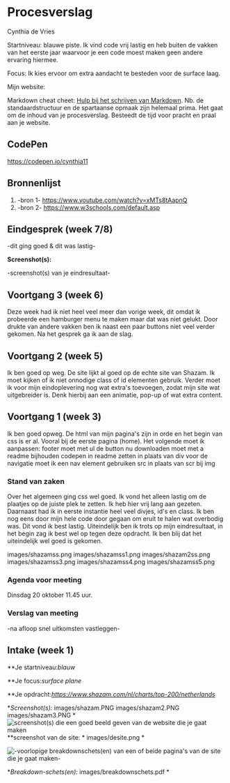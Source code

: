 # Procesverslag
Cynthia de Vries

Startniveau: blauwe piste. Ik vind code vrij lastig en heb buiten de vakken van het eerste jaar waarvoor je een code moest maken geen andere ervaring hiermee. 

Focus: Ik kies ervoor om extra aandacht te besteden voor de surface laag. 

Mijn website:

Markdown cheat cheet: [Hulp bij het schrijven van Markdown](https://github.com/adam-p/markdown-here/wiki/Markdown-Cheatsheet). Nb. de standaardstructuur en de spartaanse opmaak zijn helemaal prima. Het gaat om de inhoud van je procesverslag. Besteedt de tijd voor pracht en praal aan je website.


## CodePen
https://codepen.io/cynthia11

## Bronnenlijst
1. -bron 1-
https://www.youtube.com/watch?v=xMTs8tAapnQ 
2. -bron 2-
https://www.w3schools.com/default.asp


## Eindgesprek (week 7/8)

-dit ging goed & dit was lastig-

**Screenshot(s):**

-screenshot(s) van je eindresultaat-



## Voortgang 3 (week 6)
Deze week had ik niet heel veel meer dan vorige week, dit omdat ik probeerde een hamburger menu te maken maar dat was niet gelukt. Door drukte van andere vakken ben ik naast een paar buttons niet veel verder gekomen. Na het gesprek ga ik aan de slag. 


## Voortgang 2 (week 5)
Ik ben goed op weg. De site lijkt al goed op de echte site van Shazam. Ik moet kijken of ik niet onnodige class of id elementen gebruik. Verder moet ik voor mijn eindoplevering nog wat extra's toevoegen, zodat mijn site wat uitgebreider is. Denk hierbij aan een animatie, pop-up of wat extra content. 



## Voortgang 1 (week 3)
Ik ben goed opweg. De html van mijn pagina's zijn in orde en het begin van css is er al. Vooral bij de eerste pagina (home). Het volgende moet ik aanpassen:
footer moet met ul
de button nu downloaden moet met a 
readme bijhouden
codepen in readme zetten
in plaats van div voor de navigatie moet ik een nav element gebruiken
src in plaats van scr bij img

### Stand van zaken

Over het algemeen ging css wel goed. Ik vond het alleen lastig om de plaatjes op de juiste plek te zetten. Ik heb hier vrij lang aan gezeten. 
Daarnaast had ik in eerste instantie heel veel divjes, id's en class. Ik ben nog eens door mijn hele code door gegaan om eruit te halen wat overbodig was. Dit vond ik best lastig. 
Uiteindelijk ben ik trots op mijn eindresultaat, in het begin zag ik best wel op tegen deze opdracht. Ik ben blij dat het uiteindelijk wel goed is gekomen.

images/shazamss.png
images/shazamss1.png
images/shazam2ss.png
images/shazamss3.png
images/shazamss4.png
images/shazamss5.png
### Agenda voor meeting

Dinsdag 20 oktober 11.45 uur. 

### Verslag van meeting

-na afloop snel uitkomsten vastleggen-



## Intake (week 1)

**Je startniveau:*blauw* 

**Je focus:*surface plane* 

**Je opdracht:*https://www.shazam.com/nl/charts/top-200/netherlands* 

**Screenshot(s):*   images/shazam.PNG 
                    images/shazam2.PNG
                    images/shazam3.PNG  *
![screenshot(s) die een goed beeld geven van de website die je gaat maken](images/dummy-image.svg)
**screenshot van de site: * images/desite.png *

![-voorlopige breakdownschets(en) van een of beide pagina's van de site die je gaat maken-](images/dummy-image.svg)

**Breakdown-schets(en):* images/breakdownschets.pdf *